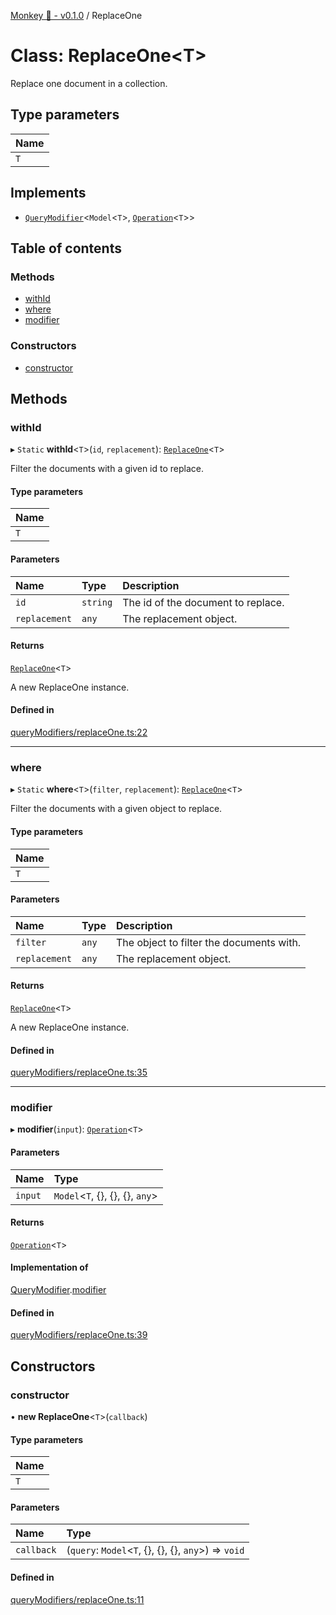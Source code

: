 [Monkey 🐒 - v0.1.0](../README.md) / ReplaceOne

# Class: ReplaceOne<T\>

Replace one document in a collection.

## Type parameters

| Name |
| :------ |
| `T` |

## Implements

- [`QueryModifier`](../interfaces/QueryModifier.md)<`Model`<`T`\>, [`Operation`](../interfaces/Operation.md)<`T`\>\>

## Table of contents

### Methods

- [withId](ReplaceOne.md#withid)
- [where](ReplaceOne.md#where)
- [modifier](ReplaceOne.md#modifier)

### Constructors

- [constructor](ReplaceOne.md#constructor)

## Methods

### withId

▸ `Static` **withId**<`T`\>(`id`, `replacement`): [`ReplaceOne`](ReplaceOne.md)<`T`\>

Filter the documents with a given id to replace.

#### Type parameters

| Name |
| :------ |
| `T` |

#### Parameters

| Name | Type | Description |
| :------ | :------ | :------ |
| `id` | `string` | The id of the document to replace. |
| `replacement` | `any` | The replacement object. |

#### Returns

[`ReplaceOne`](ReplaceOne.md)<`T`\>

A new ReplaceOne instance.

#### Defined in

[queryModifiers/replaceOne.ts:22](https://github.com/bpisano/monkey/blob/62534c6/src/queryModifiers/replaceOne.ts#L22)

___

### where

▸ `Static` **where**<`T`\>(`filter`, `replacement`): [`ReplaceOne`](ReplaceOne.md)<`T`\>

Filter the documents with a given object to replace.

#### Type parameters

| Name |
| :------ |
| `T` |

#### Parameters

| Name | Type | Description |
| :------ | :------ | :------ |
| `filter` | `any` | The object to filter the documents with. |
| `replacement` | `any` | The replacement object. |

#### Returns

[`ReplaceOne`](ReplaceOne.md)<`T`\>

A new ReplaceOne instance.

#### Defined in

[queryModifiers/replaceOne.ts:35](https://github.com/bpisano/monkey/blob/62534c6/src/queryModifiers/replaceOne.ts#L35)

___

### modifier

▸ **modifier**(`input`): [`Operation`](../interfaces/Operation.md)<`T`\>

#### Parameters

| Name | Type |
| :------ | :------ |
| `input` | `Model`<`T`, {}, {}, {}, `any`\> |

#### Returns

[`Operation`](../interfaces/Operation.md)<`T`\>

#### Implementation of

[QueryModifier](../interfaces/QueryModifier.md).[modifier](../interfaces/QueryModifier.md#modifier)

#### Defined in

[queryModifiers/replaceOne.ts:39](https://github.com/bpisano/monkey/blob/62534c6/src/queryModifiers/replaceOne.ts#L39)

## Constructors

### constructor

• **new ReplaceOne**<`T`\>(`callback`)

#### Type parameters

| Name |
| :------ |
| `T` |

#### Parameters

| Name | Type |
| :------ | :------ |
| `callback` | (`query`: `Model`<`T`, {}, {}, {}, `any`\>) => `void` |

#### Defined in

[queryModifiers/replaceOne.ts:11](https://github.com/bpisano/monkey/blob/62534c6/src/queryModifiers/replaceOne.ts#L11)
